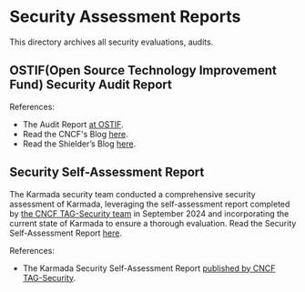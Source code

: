 # Security Assessment Reports

This directory archives all security evaluations, audits.

## OSTIF(Open Source Technology Improvement Fund) Security Audit Report

References:
  * The Audit Report [at OSTIF](https://ostif.org/wp-content/uploads/2025/01/OSTIF-Karmada-Report-PT-v1.1.pdf).
  * Read the CNCF's Blog [here](https://www.cncf.io/blog/2025/01/16/announcing-the-results-of-the-karmada-security-audit/).
  * Read the Shielder’s Blog [here](https://www.shielder.com/blog/2025/01/karmada-security-audit/).

## Security Self-Assessment Report

The Karmada security team conducted a comprehensive security assessment of Karmada, leveraging the self-assessment report completed by [the CNCF TAG-Security team](https://github.com/cncf/tag-security) in September 2024 and incorporating the current state of Karmada to ensure a thorough evaluation. Read the Security Self-Assessment Report [here](./self-assessment.md).

References:
  * The Karmada Security Self-Assessment Report [published by CNCF TAG-Security](https://github.com/cncf/tag-security/blob/main/community/assessments/projects/karmada/self-assessment.md).
